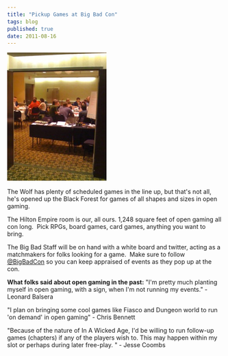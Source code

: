 ```yaml
---
title: "Pickup Games at Big Bad Con"
tags: blog
published: true
date: 2011-08-16
---
```


[![Open Gaming](/images/open_gaming-232x300.jpg "Open Gaming")](http://www.bigbadcon.com/wp-content/uploads/2011/08/open_gaming.jpg)

The Wolf has plenty of scheduled games in the line up, but that's not all, he's opened up the Black Forest for games of all shapes and sizes in open gaming.

The Hilton Empire room is our, all ours. 1,248 square feet of open gaming all con long.  Pick RPGs, board games, card games, anything you want to bring.

The Big Bad Staff will be on hand with a white board and twitter, acting as a matchmakers for folks looking for a game.  Make sure to follow [@BigBadCon](http://twitter.com/#!/bigbadcon "Big Bad Tweets!") so you can keep appraised of events as they pop up at the con.

**What folks said about open gaming in the past:** "I'm pretty much planting myself in open gaming, with a sign, when I'm not running my events." - Leonard Balsera

"I plan on bringing some cool games like Fiasco and Dungeon world to run 'on demand' in open gaming" - Chris Bennett

"Because of the nature of In A Wicked Age, I'd be willing to run follow-up games (chapters) if any of the players wish to. This may happen within my slot or perhaps during later free-play. " - Jesse Coombs
